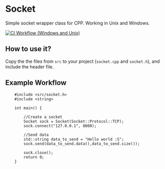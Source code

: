# Socket
Simple socket wrapper class for CPP. Working in Unix and Windows.

[![CI Workflow (Windows and Unix)](https://github.com/dgercho/socket/actions/workflows/CMake.yml/badge.svg)](https://github.com/dgercho/socket/actions/workflows/CMake.yml/badge.svg)

## How to use it?
Copy the the files from `src` to your project (`socket.cpp` and `socket.h`), and include the header file.

## Example Workflow
```
    #include <src/socket.h>
    #include <string>

    int main() {

        //Create a socket
        Socket sock = Socket(Socket::Protocol::TCP);
        sock.connect("127.0.0.1", 8000);

        //Send data
        std::string data_to_send = "Hello world :S";
        sock.send(data_to_send.data(),data_to_send.size());

        sock.close();
        return 0;
    }
```
